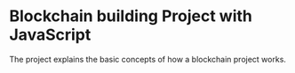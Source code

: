 # Blockchain building Project with JavaScript
The project explains the basic concepts of how a blockchain project works.